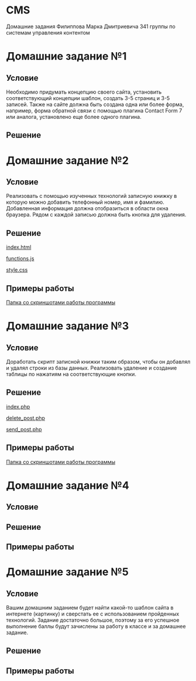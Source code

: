 # CMS
Домашние задания Филиппова Марка Дмитриевича 341 группы по системам управления контентом

# Домашние задание №1
  ## Условие
  Необходимо придумать концепцию своего сайта, установить соответствующий концепции шаблон, создать 3-5 страниц и 3-5 записей. Также на сайте должна быть создана одна или более форма, например, форма обратной связи с помощью плагина Contact Form 7 или аналога, установлено еще более одного плагина.
  ## Решение

# Домашние задание №2
  ## Условие
  Реализовать с помощью изученных технологий записную книжку в которую можно добавить телефонный номер, имя и фамилию. Добавленная информация должна отобразиться в области окна браузера. Рядом с каждой записью должна быть кнопка для удаления.
  ## Решение
   [index.html](https://github.com/marky24/CMS/blob/master/1st_dz/index.html)
   
   [functions.js](https://github.com/marky24/CMS/blob/master/1st_dz/functions.js)
   
   [style.css](https://github.com/marky24/CMS/blob/master/1st_dz/style.css)
  ## Примеры работы
   [Папка со скриншотами работы программы](https://github.com/marky24/CMS/tree/master/1st_dz/photos)
    
 # Домашние задание №3
  ## Условие
   Доработать скрипт записной книжки таким образом, чтобы он добавлял и удалял строки из базы        данных. Реализовать удаление и создание таблицы по нажатиям на соответствующие кнопки.
  ## Решение
   [index.php](https://github.com/marky24/CMS/blob/master/2d_dz/index.php)
   
   [delete_post.php](https://github.com/marky24/CMS/blob/master/2d_dz/delete_post.php)
   
   [send_post.php](https://github.com/marky24/CMS/blob/master/2d_dz/send_post.php)
  ## Примеры работы
   [Папка со скриншотами работы программы](https://github.com/marky24/CMS/tree/master/2d_dz/photos)
    
 # Домашние задание №4
  ## Условие

  ## Решение

  ## Примеры работы
  
 # Домашние задание №5
  ## Условие
Вашим домашним заданием будет найти какой-то шаблон сайта в интернете (картинку) и сверстать ее с использованием пройденных технологий. Задание достаточно большое, поэтому за его успешное выполнение баллы будут зачислены за работу в классе и за домашнее задание.
  ## Решение

  ## Примеры работы

    

